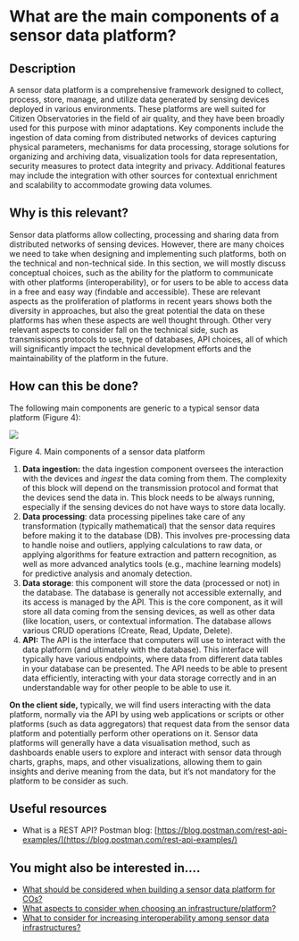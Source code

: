 # What are the main components of a sensor data platform?

## Description

A sensor data platform is a comprehensive framework designed to collect, process, store, manage, and utilize data generated by sensing devices deployed in various environments. These platforms are well suited for Citizen Observatories in the field of air quality, and they have been broadly used for this purpose with minor adaptations. Key components include the ingestion of data coming from distributed networks of devices capturing physical parameters, mechanisms for data processing, storage solutions for organizing and archiving data, visualization tools for data representation, security measures to protect data integrity and privacy. Additional features may include the integration with other sources for contextual enrichment and scalability to accommodate growing data volumes.

## Why is this relevant?

Sensor data platforms allow collecting, processing and sharing data from distributed networks of sensing devices. However, there are many choices we need to take when designing and implementing such platforms, both on the technical and non-technical side. In this section, we will mostly discuss conceptual choices, such as the ability for the platform to communicate with other platforms (interoperability), or for users to be able to access data in a free and easy way (findable and accessible). These are relevant aspects as the proliferation of platforms in recent years shows both the diversity in approaches, but also the great potential the data on these platforms has when these aspects are well thought through. Other very relevant aspects to consider fall on the technical side, such as transmissions protocols to use, type of databases, API choices, all of which will significantly impact the technical development efforts and the maintainability of the platform in the future.

## How can this be done?

The following main components are generic to a typical sensor data platform (Figure 4):

![](data:image/png;base64...)

Figure 4. Main components of a sensor data platform

1. **Data ingestion:** the data ingestion component oversees the interaction with the devices and _ingest_ the data coming from them. The complexity of this block will depend on the transmission protocol and format that the devices send the data in. This block needs to be always running, especially if the sensing devices do not have ways to store data locally.
2. **Data processing**: data processing pipelines take care of any transformation (typically mathematical) that the sensor data requires before making it to the database (DB). This involves pre-processing data to handle noise and outliers, applying calculations to raw data, or applying algorithms for feature extraction and pattern recognition, as well as more advanced analytics tools (e.g., machine learning models) for predictive analysis and anomaly detection.
3. **Data storage**: this component will store the data (processed or not) in the database. The database is generally not accessible externally, and its access is managed by the API. This is the core component, as it will store all data coming from the sensing devices, as well as other data (like location, users, or contextual information. The database allows various CRUD operations (Create, Read, Update, Delete).
4. **API:** The API is the interface that computers will use to interact with the data platform (and ultimately with the database). This interface will typically have various endpoints, where data from different data tables in your database can be presented. The API needs to be able to present data efficiently, interacting with your data storage correctly and in an understandable way for other people to be able to use it.

**On the client side,** typically, we will find users interacting with the data platform, normally via the API by using web applications or scripts or other platforms (such as data aggregators) that request data from the sensor data platform and potentially perform other operations on it. Sensor data platforms will generally have a data visualisation method, such as dashboards enable users to explore and interact with sensor data through charts, graphs, maps, and other visualizations, allowing them to gain insights and derive meaning from the data, but it’s not mandatory for the platform to be consider as such.

## Useful resources

* What is a REST API? Postman blog: [https://blog.postman.com/rest-api-examples/](https://blog.postman.com/rest-api-examples/)

## You might also be interested in….

* [What should be considered when building a sensor data platform for COs?](broken-reference)
* [What aspects to consider when choosing an infrastructure/platform?](broken-reference)
* [What to consider for increasing interoperability among sensor data infrastructures?](broken-reference)
